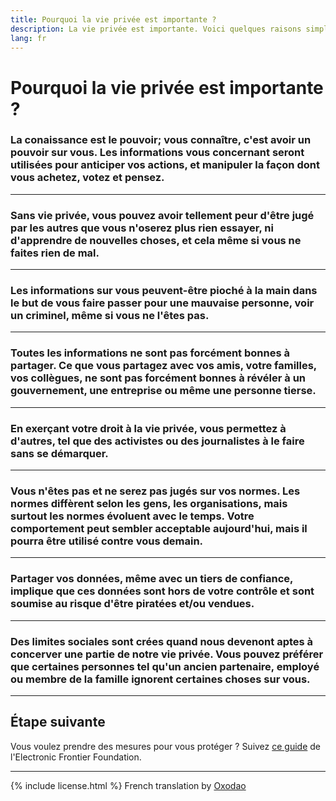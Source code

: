 ```yaml
---
title: Pourquoi la vie privée est importante ?
description: La vie privée est importante. Voici quelques raisons simples.
lang: fr
---
```


# Pourquoi la vie privée est importante ?

### La conaissance est le pouvoir; vous connaître, c'est avoir un pouvoir sur vous. Les informations vous concernant seront utilisées pour anticiper vos actions, et manipuler la façon dont vous achetez, votez et pensez.

---
### Sans vie privée, vous pouvez avoir tellement peur d'être jugé par les autres que vous n'oserez plus rien essayer, ni d'apprendre de nouvelles choses, et cela même si vous ne faites rien de mal.

---
### Les informations sur vous peuvent-être pioché à la main dans le but de vous faire passer pour une mauvaise personne, voir un criminel, même si vous ne l'êtes pas.

---
### Toutes les informations ne sont pas forcément bonnes à partager. Ce que vous partagez avec vos amis, votre familles, vos collègues, ne sont pas forcément bonnes à révéler à un gouvernement, une entreprise ou même une personne tierse.

---
### En exerçant votre droit à la vie privée, vous permettez à d'autres, tel que des activistes ou des journalistes à le faire sans se démarquer.

---
### Vous n'êtes pas et ne serez pas jugés sur vos normes. Les normes diffèrent selon les gens, les organisations, mais surtout les normes évoluent avec le temps. Votre comportement peut sembler acceptable aujourd'hui, mais il pourra être utilisé contre vous demain.

---
### Partager vos données, même avec un tiers de confiance, implique que ces données sont hors de votre contrôle et sont soumise au risque d'être piratées et/ou vendues.

---
### Des limites sociales sont crées quand nous devenont aptes à concerver une partie de notre vie privée. Vous pouvez préférer que certaines personnes tel qu'un ancien partenaire, employé ou membre de la famille ignorent certaines choses sur vous.

-----

## Étape suivante
Vous voulez prendre des mesures pour vous protéger ? Suivez [ce guide](https://ssd.eff.org/) de l'Electronic Frontier Foundation.

-----
{% include license.html %}
French translation by [Oxodao](https://github.com/milesmcc/whyprivacymatters/pull/4/commits/a9bd1f228e279ba2d067c94bdd89b756bf59dabb)

